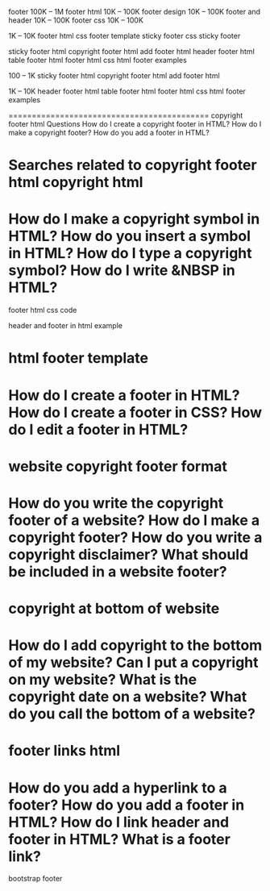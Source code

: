 footer
100K – 1M
footer html
10K – 100K
footer design
10K – 100K
footer and header
10K – 100K
footer css
10K – 100K


1K – 10K
footer html css
footer template
sticky footer
css sticky footer



sticky footer html
copyright footer html
add footer html
header footer html 
table footer html
footer html css
html footer examples

100 – 1K
sticky footer html
copyright footer html
add footer html

1K – 10K
header footer html
table footer html
footer html css
html footer examples





===========================================
copyright footer html
Questions
How do I create a copyright footer in HTML?
How do I make a copyright footer?
How do you add a footer in HTML?

Searches related to copyright footer html
copyright html
===
How do I make a copyright symbol in HTML?
How do you insert a symbol in HTML?
How do I type a copyright symbol?
How do I write &NBSP in HTML?
===
footer html css code

header and footer in html example

html footer template
===
How do I create a footer in HTML?
How do I create a footer in CSS?
How do I edit a footer in HTML?
===
website copyright footer format
===
How do you write the copyright footer of a website?
How do I make a copyright footer?
How do you write a copyright disclaimer?
What should be included in a website footer?
===
copyright at bottom of website
===
How do I add copyright to the bottom of my website?
Can I put a copyright on my website?
What is the copyright date on a website?
What do you call the bottom of a website?
===
footer links html
===
How do you add a hyperlink to a footer?
How do you add a footer in HTML?
How do I link header and footer in HTML?
What is a footer link?
===
bootstrap footer